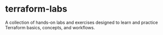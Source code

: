 # terraform-labs
A collection of hands-on labs and exercises designed to learn and practice Terraform basics, concepts, and workflows.
